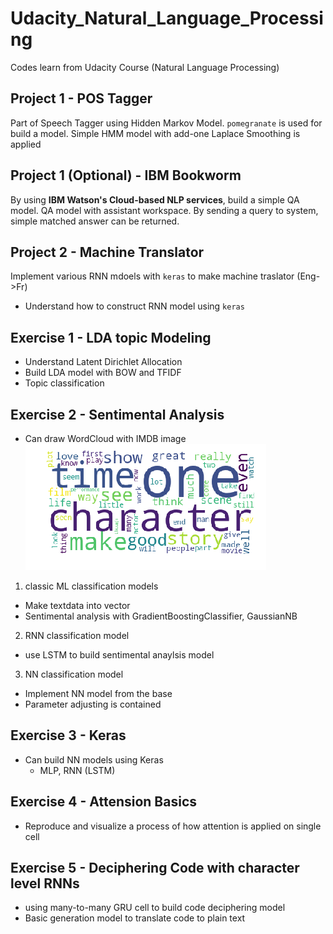 # Udacity_Natural_Language_Processing
Codes learn from Udacity Course (Natural Language Processing)

## Project 1 - POS Tagger
Part of Speech Tagger using Hidden Markov Model.
`pomegranate` is used for build a model.
Simple HMM model with add-one Laplace Smoothing is applied


## Project 1 (Optional) - IBM Bookworm
By using **IBM Watson's Cloud-based NLP services**, build a simple QA model.
QA model with assistant workspace. By sending a query to system, simple matched answer can be returned.

## Project 2 - Machine Translator
Implement various RNN mdoels with `keras` to make machine traslator (Eng->Fr)
* Understand how to construct RNN model using `keras`

## Exercise 1 - LDA topic Modeling
* Understand Latent Dirichlet Allocation
* Build LDA model with BOW and TFIDF
* Topic classification

## Exercise 2 - Sentimental Analysis
* Can draw WordCloud with IMDB image
![](https://github.com/fenneccat/Udacity_Natural_Language_Processing/blob/master/Exercise_Sentimental-Analysis/images/wordcloud.png)
1. classic ML classification models
* Make textdata into vector
* Sentimental analysis with GradientBoostingClassifier, GaussianNB

2. RNN classification model
* use LSTM to build sentimental anaylsis model

3. NN classification model
* Implement NN model from the base
* Parameter adjusting is contained

## Exercise 3 - Keras
* Can build NN models using Keras
	* MLP, RNN (LSTM)

## Exercise 4 - Attension Basics
* Reproduce and visualize a process of how attention is applied on single cell

## Exercise 5 - Deciphering Code with character level RNNs
* using many-to-many GRU cell to build code deciphering model
* Basic generation model to translate code to plain text
